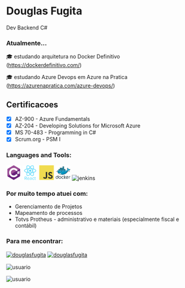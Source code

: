 # Douglas Fugita
Dev Backend C#

### Atualmente... 
:mortar_board: estudando arquitetura no Docker Definitivo (https://dockerdefinitivo.com/)

:mortar_board: estudando Azure Devops em Azure na Pratica (https://azurenapratica.com/azure-devops/)

## Certificacoes
- [x] AZ-900 - Azure Fundamentals
- [x] AZ-204 - Developing Solutions for Microsoft Azure
- [x] MS 70-483 - Programming in C#
- [x] Scrum.org - PSM I

### Languages and Tools:
<p align="left" > 
<img src="https://raw.githubusercontent.com/devicons/devicon/master/icons/csharp/csharp-original.svg" alt="csharp" width="40" height="40"/>
<img src="https://raw.githubusercontent.com/devicons/devicon/master/icons/react/react-original-wordmark.svg" alt="react" width="40" height="40"/>
<img src="https://raw.githubusercontent.com/devicons/devicon/master/icons/javascript/javascript-original.svg" alt="javascript" width="40" height="40"/>
<img src="https://raw.githubusercontent.com/devicons/devicon/master/icons/docker/docker-original-wordmark.svg" alt="docker" width="40" height="40"/>
<img src="https://www.vectorlogo.zone/logos/jenkins/jenkins-icon.svg" alt="jenkins" width="40" height="40"/>
</p>


### Por muito tempo atuei com:
* Gerenciamento de Projetos
* Mapeamento de processos
* Totvs Protheus - administrativo e materiais (especialmente fiscal e contábil)

<h3 align="left">Para me encontrar:</h3>
<p align="left">
<a href="https://linkedin.com/in/douglasfugita" target="blank">
<img align="center" src="https://www.vectorlogo.zone/logos/linkedin/linkedin-tile.svg" alt="douglasfugita" height="30" width="30" /></a>
<a href="https://github.com/DouglasFugita" target="blank">
<img align="center" src="https://www.vectorlogo.zone/logos/github/github-tile.svg" alt="douglasfugita" height="30" width="30" /></a>
</p>




<p>
<img align="center" src="https://github-readme-stats.vercel.app/api?username=DouglasFugita&show_icons=true&locale=en&theme=blue-green" alt="usuario" />
</p>
<p>
<img align="center" src="https://github-readme-stats.vercel.app/api/top-langs?username=DouglasFugita&show_icons=true&locale=en&layout=compact&theme=blue-green" alt="usuario" />
</p>

